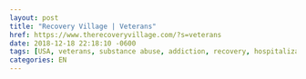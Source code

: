 ```yaml
---
layout: post
title: "Recovery Village | Veterans"
href: https://www.therecoveryvillage.com/?s=veterans
date: 2018-12-18 22:18:10 -0600
tags: [USA, veterans, substance abuse, addiction, recovery, hospitalization, outpatient services, PTSD, alcoholism]
categories: EN
---
```

